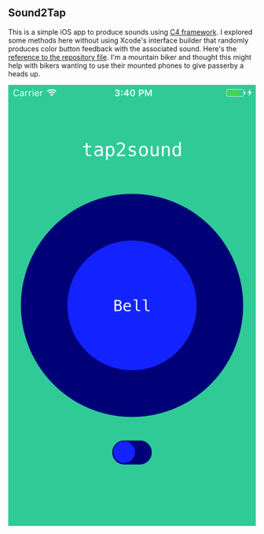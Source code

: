## Sound2Tap

This is a simple iOS app to produce sounds using [C4 framework](http://www.c4ios.com). I explored some methods here without using Xcode's interface builder that randomly produces color button feedback with the associated sound.  Here's the [reference to the repository file](https://github.com/philsgu/bell-sound-swift-app-). I'm a mountain biker and thought this might help with bikers wanting to use their mounted phones to give passerby a heads up.  

![bellscreen](/images/bellscreen.png)
